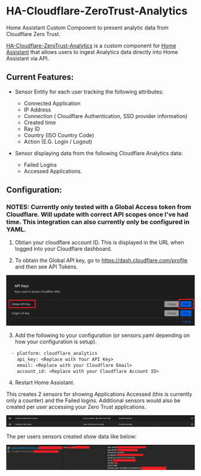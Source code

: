 # HA-Cloudflare-ZeroTrust-Analytics
Home Assistant Custom Component to present analytic data from Cloudflare Zero Trust.

[HA-Cloudflare-ZeroTrust-Analytics](https://github.com/turboNZ/HA-Cloudflare-ZeroTrust-Analytics) is a custom component for [Home Assistant](https://www.home-assistant.io/) that allows users to ingest Analytics data directly into Home Assistant via API.

## Current Features:

 - Sensor Entity for each user tracking the following attributes:
     - Connected Application
     - IP Address
     - Connection ( Cloudflare Authentication, SSO provider information)
     - Created time
     - Ray ID
     - Country (ISO Country Code)
     - Action (E.G. Login / Logout)
   
 - Sensor displaying data from the following Cloudflare Analytics data:
     - Failed Logins
     - Accessed Applications.
  
## Configuration:
### NOTES: Currently only tested with a Global Access token from Cloudflare. Will update with correct API scopes once I've had time. This integration can also currently only be configured in YAML. 

1) Obtian your cloudflare account ID. This is displayed in the URL when logged into your Cloudflare dashboard.

2) To obtain the Global API key, go to https://dash.cloudflare.com/profile and then see API Tokens.

![Cloudflare API Key](https://github.com/turboNZ/HA-Cloudflare-ZeroTrust-Analytics/blob/main/src/images/Cloudflare-API-Key.png)

3) Add the following to your configuration (or sensors.yaml depending on how your configuration is setup). 

```
  - platform: cloudflare_analytics
    api_key: <Replace with Your API Key>
    email: <Replace with your Cloudflare Email>
    account_id: <Replace with your Cloudflare Account ID>
```

4) Restart Home Assistant.

This creates 2 sensors for showing Applications Accessed (this is currently only a counter) and the Failed logins. Additional sensors would also be created per user accessing your Zero Trust applications. 

![Home Assistant Sensors](https://github.com/turboNZ/HA-Cloudflare-ZeroTrust-Analytics/blob/main/src/images/HA-CF-Sensors.png)

The per users sensors created show data like below:

![Home Assistant Per User Sensor](https://github.com/turboNZ/HA-Cloudflare-ZeroTrust-Analytics/blob/main/src/images/HA-CF-User-Sensor.png)
